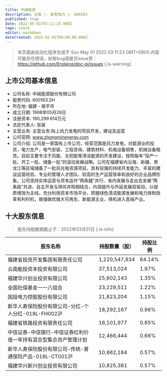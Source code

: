 ```yaml
---
title: 中闽能源
description: 主板 \- 新型电力 \- 600163
published: true
date: 2022-05-01T03:11:23.000Z
tags: stock
editor: markdown
dateCreated: 2022-01-01T00:00:00.000Z
---
```


> 本页面由自动化程序生成于 Sun May 01 2022 03:11:23 GMT+0800
> 内容可能存在错误，如有bug请提交issue至：https://github.com/Eroleice/doc-pi/issues
{.is-warning}

## 上市公司基本信息
- 公司名称: 中闽能源股份有限公司
- 股票代码: 600163.SH
- 所在地: 福建 - 南平市
- 成立日期: 1998年05月26日
- 注册资本: 190,299.614万元
- 法定代表人: 张骏
- 主营业务: 主营业务:陆上风力发电的项目开发，建设及运营
- 公司官网: www.zhongminenergy.com
- 公司介绍: 公司是一家国有上市公司，经营范围是风力发电，对能源业的投资，电力生产，电气安装，工程咨询，建筑材料、机电设备销售，机械设备租赁。目前主要专注于风能、太阳能等清洁能源的开发建设，按照每年“投产一批、开工一批、储备一批”的滚动发展战略。公司在福建省内沿海、新疆、黑龙江等区域储备了一批风光电资源项目，具有较强的持续开发能力、丰富的建设运营经验、专业的管理人才团队、较高的生产运营效率和良好的企业品牌形象。公司坚持实体运营与资本运作“两条腿”并行、省内发展与走出去发展“两条路”共进，自主开发与择优并购相结合，内涵提升与外延发展双驱动，以提质增效为主线，充分利用资本市场平台，把握绿色清洁能源发展和电力体制改革有利时机，做强做优做大可再生、新能源主业，择机进入高端产业。


## 十大股东信息
> 股东持股数据截止于：2022年03月31日
{.is-info}

| 股东名称 | 持股数量（股） | 持股比例 |
| --- | --- | --- |
| 福建省投资开发集团有限责任公司 | 1,220,547,834 | 64.14% |
| 云南能投资本投资有限公司 | 37,513,024 | 1.97% |
| 福建华兴创业投资有限公司 | 25,602,143 | 1.35% |
| 全国社保基金一一八组合 | 23,229,511 | 1.22% |
| 国投电力控股股份有限公司 | 21,823,204 | 1.15% |
| 新华人寿保险股份有限公司-分红-个人分红-018L-FH002沪 | 18,292,167 | 0.96% |
| 福建省铁路投资有限责任公司 | 16,101,977 | 0.85% |
| 中信证券-中信银行-中信证券红利价值一年持有混合型集合资产管理计划 | 12,466,444 | 0.66% |
| 新华人寿保险股份有限公司-传统-普通保险产品-018L-CT001沪 | 10,862,184 | 0.57% |
| 福建华兴新兴创业投资有限公司 | 10,825,381 | 0.57% |




